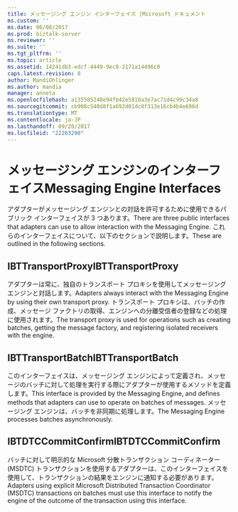 ```yaml
---
title: メッセージング エンジン インターフェイス |Microsoft ドキュメント
ms.custom: ''
ms.date: 06/08/2017
ms.prod: biztalk-server
ms.reviewer: ''
ms.suite: ''
ms.tgt_pltfrm: ''
ms.topic: article
ms.assetid: 14241db3-edcf-4449-9ec8-2171a14496c0
caps.latest.revision: 8
author: MandiOhlinger
ms.author: mandia
manager: anneta
ms.openlocfilehash: a135505240e94fb42e5810a3e7ac71d4c99c34a8
ms.sourcegitcommit: cb908c540d8f1a692d01dc8f313e16cb4b4e696d
ms.translationtype: MT
ms.contentlocale: ja-JP
ms.lasthandoff: 09/20/2017
ms.locfileid: "22263290"
---
```

# <a name="messaging-engine-interfaces"></a><span data-ttu-id="2f13a-102">メッセージング エンジンのインターフェイス</span><span class="sxs-lookup"><span data-stu-id="2f13a-102">Messaging Engine Interfaces</span></span>
<span data-ttu-id="2f13a-103">アダプターがメッセージング エンジンとの対話を許可するために使用できるパブリック インターフェイスが 3 つあります。</span><span class="sxs-lookup"><span data-stu-id="2f13a-103">There are three public interfaces that adapters can use to allow interaction with the Messaging Engine.</span></span> <span data-ttu-id="2f13a-104">これらのインターフェイスについて、以下のセクションで説明します。</span><span class="sxs-lookup"><span data-stu-id="2f13a-104">These are outlined in the following sections.</span></span>  
  
## <a name="ibttransportproxy"></a><span data-ttu-id="2f13a-105">IBTTransportProxy</span><span class="sxs-lookup"><span data-stu-id="2f13a-105">IBTTransportProxy</span></span>  
 <span data-ttu-id="2f13a-106">アダプターは常に、独自のトランスポート プロキシを使用してメッセージング エンジンと対話します。</span><span class="sxs-lookup"><span data-stu-id="2f13a-106">Adapters always interact with the Messaging Engine by using their own transport proxy.</span></span> <span data-ttu-id="2f13a-107">トランスポート プロキシは、バッチの作成、メッセージ ファクトリの取得、エンジンへの分離受信者の登録などの処理に使用されます。</span><span class="sxs-lookup"><span data-stu-id="2f13a-107">The transport proxy is used for operations such as creating batches, getting the message factory, and registering isolated receivers with the engine.</span></span>  
  
## <a name="ibttransportbatch"></a><span data-ttu-id="2f13a-108">IBTTransportBatch</span><span class="sxs-lookup"><span data-stu-id="2f13a-108">IBTTransportBatch</span></span>  
 <span data-ttu-id="2f13a-109">このインターフェイスは、メッセージング エンジンによって定義され、メッセージのバッチに対して処理を実行する際にアダプターが使用するメソッドを定義します。</span><span class="sxs-lookup"><span data-stu-id="2f13a-109">This interface is provided by the Messaging Engine, and defines methods that adapters can use to operate on batches of messages.</span></span> <span data-ttu-id="2f13a-110">メッセージング エンジンは、バッチを非同期に処理します。</span><span class="sxs-lookup"><span data-stu-id="2f13a-110">The Messaging Engine processes batches asynchronously.</span></span>  
  
## <a name="ibtdtccommitconfirm"></a><span data-ttu-id="2f13a-111">IBTDTCCommitConfirm</span><span class="sxs-lookup"><span data-stu-id="2f13a-111">IBTDTCCommitConfirm</span></span>  
 <span data-ttu-id="2f13a-112">バッチに対して明示的な Microsoft 分散トランザクション コーディネーター (MSDTC) トランザクションを使用するアダプターは、このインターフェイスを使用して、トランザクションの結果をエンジンに通知する必要があります。</span><span class="sxs-lookup"><span data-stu-id="2f13a-112">Adapters using explicit Microsoft Distributed Transaction Coordinator (MSDTC) transactions on batches must use this interface to notify the engine of the outcome of the transaction using this interface.</span></span>